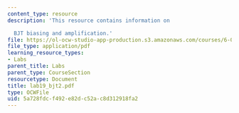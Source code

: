 ```yaml
---
content_type: resource
description: 'This resource contains information on

  BJT biasing and amplification.'
file: https://ol-ocw-studio-app-production.s3.amazonaws.com/courses/6-071j-introduction-to-electronics-signals-and-measurement-spring-2006/5a728fdcf492e82dc52ac8d312918fa2_lab19_bjt2.pdf
file_type: application/pdf
learning_resource_types:
- Labs
parent_title: Labs
parent_type: CourseSection
resourcetype: Document
title: lab19_bjt2.pdf
type: OCWFile
uid: 5a728fdc-f492-e82d-c52a-c8d312918fa2
---
```

